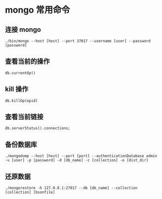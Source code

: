 # mongo 常用命令

## 连接 mongo 
```shell
./bin/mongo --host [host] --port 37017 --username [user] --password [password]
```

## 查看当前的操作
```
db.currentOp()
```

## kill 操作
```
db.killOp(opid)
```

## 查看当前链接
```
db.serverStatus().connections;
```

## 备份数据库
```
./mongodump --host [host] --port [port] --authenticationDatabase admin -u [user] -p [password] -d [db_name] -c [collection] -o [dist_dir]
```

## 还原数据
```
./mongorestore -h 127.0.0.1:27017 --db [db_name] --collection [collection] [bsonfile]
```